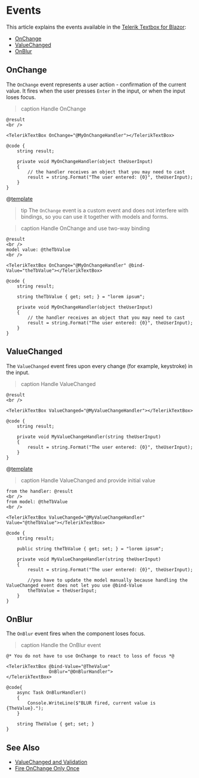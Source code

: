 
# Events

This article explains the events available in the <a href = "https://www.telerik.com/blazor-ui/textbox" target="_blank">Telerik Textbox for Blazor</a>:

* [OnChange](#onchange)
* [ValueChanged](#valuechanged)
* [OnBlur](#onblur)

## OnChange

The `OnChange` event represents a user action - confirmation of the current value. It fires when the user presses `Enter` in the input, or when the input loses focus.

>caption Handle OnChange

````RAZOR
@result
<br />

<TelerikTextBox OnChange="@MyOnChangeHandler"></TelerikTextBox>

@code {
    string result;

    private void MyOnChangeHandler(object theUserInput)
    {
        // the handler receives an object that you may need to cast
        result = string.Format("The user entered: {0}", theUserInput);
    }
}
````

@[template](/_contentTemplates/common/general-info.md#event-callback-can-be-async)

>tip The `OnChange` event is a custom event and does not interfere with bindings, so you can use it together with models and forms.

>caption Handle OnChange and use two-way binding

````RAZOR
@result
<br />
model value: @theTbValue
<br />

<TelerikTextBox OnChange="@MyOnChangeHandler" @bind-Value="theTbValue"></TelerikTextBox>

@code {
    string result;

    string theTbValue { get; set; } = "lorem ipsum";

    private void MyOnChangeHandler(object theUserInput)
    {
        // the handler receives an object that you may need to cast
        result = string.Format("The user entered: {0}", theUserInput);
    }
}
````

## ValueChanged

The `ValueChanged` event fires upon every change (for example, keystroke) in the input.

>caption Handle ValueChanged

````RAZOR
@result
<br />

<TelerikTextBox ValueChanged="@MyValueChangeHandler"></TelerikTextBox>

@code {
    string result;

    private void MyValueChangeHandler(string theUserInput)
    {
        result = string.Format("The user entered: {0}", theUserInput);
    }
}
````

@[template](/_contentTemplates/common/general-info.md#event-callback-can-be-async)

>caption Handle ValueChanged and provide initial value

````RAZOR
from the handler: @result
<br />
from model: @theTbValue
<br />

<TelerikTextBox ValueChanged="@MyValueChangeHandler" Value="@theTbValue"></TelerikTextBox>

@code {
    string result;

    public string theTbValue { get; set; } = "lorem ipsum";

    private void MyValueChangeHandler(string theUserInput)
    {
        result = string.Format("The user entered: {0}", theUserInput);

        //you have to update the model manually because handling the ValueChanged event does not let you use @bind-Value
        theTbValue = theUserInput;
    }
}
````

## OnBlur

The `OnBlur` event fires when the component loses focus.

>caption Handle the OnBlur event

````RAZOR
@* You do not have to use OnChange to react to loss of focus *@

<TelerikTextBox @bind-Value="@TheValue"
                OnBlur="@OnBlurHandler">
</TelerikTextBox>

@code{
    async Task OnBlurHandler()
    {
        Console.WriteLine($"BLUR fired, current value is {TheValue}.");
    }

    string TheValue { get; set; }
}
````

## See Also

* [ValueChanged and Validation](slug:value-changed-validation-model)
* [Fire OnChange Only Once](slug:ddl-kb-onchange-fires-twice)
